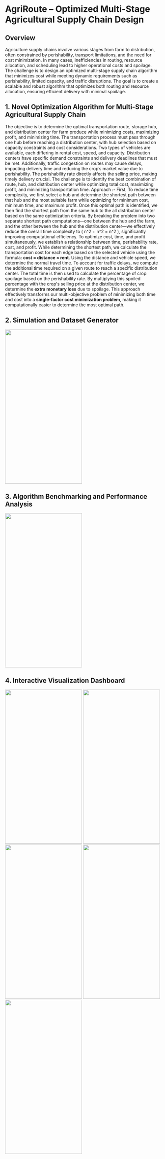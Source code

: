 # AgriRoute – Optimized Multi-Stage Agricultural Supply Chain Design

## Overview

Agriculture supply chains involve various stages from farm to distribution, often constrained by perishability, transport limitations, and the need for cost minimization. In many cases, inefficiencies in routing, resource allocation, and scheduling lead to higher operational costs and spoilage. The challenge is to design an optimized multi-stage supply chain algorithm that minimizes cost while meeting dynamic requirements such as perishability, limited capacity, and traffic disruptions. The goal is to create a scalable and robust algorithm that optimizes both routing and resource allocation, ensuring efficient delivery with minimal spoilage.

## 1. Novel Optimization Algorithm for Multi-Stage Agricultural Supply Chain 

The objective is to determine the optimal transportation route, storage hub, and distribution center for farm produce while minimizing costs, maximizing profit, and minimizing time. The transportation process must pass through one hub before reaching a distribution center, with hub selection based on capacity constraints and cost considerations. Two types of vehicles are available, each differing in rental cost, speed, and capacity. Distribution centers have specific demand constraints and delivery deadlines that must be met. Additionally, traffic congestion on routes may cause delays, impacting delivery time and reducing the crop’s market value due to perishability. The perishability rate directly affects the selling price, making timely delivery crucial. The challenge is to identify the best combination of route, hub, and distribution center while optimizing total cost, maximizing profit, and minimizing transportation time. 
Approach :- First, To reduce time complexity, we first select a hub and determine the shortest path between that hub and the most suitable farm while optimizing for minimum cost, minimum time, and maximum profit. Once this optimal path is identified, we then find the shortest path from the same hub to the all distribution center based on the same optimization criteria. By breaking the problem into two separate shortest path computations—one between the hub and the farm, and the other between the hub and the distribution center—we effectively reduce the overall time complexity to \( n^2 + n^2 = n^2 \), significantly improving computational efficiency. To optimize cost, time, and profit simultaneously, we establish a relationship between time, perishability rate, cost, and profit. While determining the shortest path, we calculate the transportation cost for each edge based on the selected vehicle using the formula: **cost = distance × rent**. Using the distance and vehicle speed, we determine the normal travel time. To account for traffic delays, we compute the additional time required on a given route to reach a specific distribution center. The total time is then used to calculate the percentage of crop spoilage based on the perishability rate. By multiplying this spoiled percentage with the crop's selling price at the distribution center, we determine the **extra monetary loss** due to spoilage. This approach effectively transforms our multi-objective problem of minimizing both time and cost into a **single-factor cost minimization problem**, making it computationally easier to determine the most optimal path.

## 2. Simulation and Dataset Generator  
<img src="https://github.com/user-attachments/assets/138e61a5-f4d5-486c-8579-153f802ae706" width="250" height="500">

## 3. Algorithm Benchmarking and Performance Analysis  
<img src="https://github.com/user-attachments/assets/19415f33-a827-453d-b5e0-769a9348fc49" width="250" height="500">

## 4. Interactive Visualization Dashboard  
<img src="https://github.com/user-attachments/assets/518d7b95-4242-4d04-8a34-6a7f9c57055a" width="250" height="500">  
<img src="https://github.com/user-attachments/assets/6b1b1a42-ee2b-41c2-9dce-2277079a82c7" width="250" height="500">  
<img src="https://github.com/user-attachments/assets/8ff162a8-703d-4bc7-920a-1e09e87f49b4" width="250" height="500">  
<img src="https://github.com/user-attachments/assets/39b79d62-1496-4b5d-b099-0c284f09a720" width="250" height="500">  
<img src="https://github.com/user-attachments/assets/adcbcca6-6ac5-4b13-80a5-a60c8f67f2fd" width="250" height="500">

